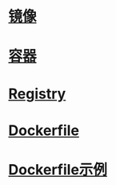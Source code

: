 # [镜像](docker_command.md/#jing-xiang)

# [容器](docker_command.md/#rong-qi)

# [Registry](docker_command.md/#registry)

# [Dockerfile](docker_command.md/#dockerfile)

# [Dockerfile示例](dockerfile_demo.md/#ji-chu-jing-xiang)